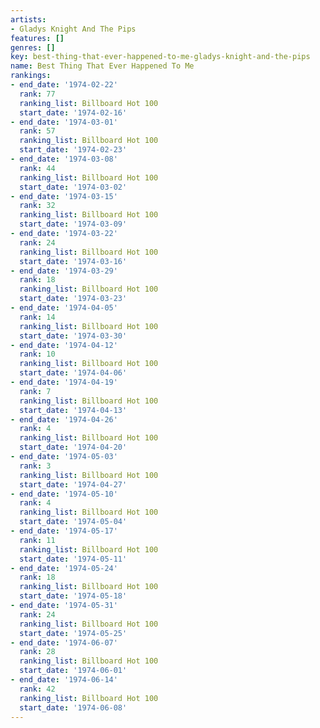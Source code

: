 ```yaml
---
artists:
- Gladys Knight And The Pips
features: []
genres: []
key: best-thing-that-ever-happened-to-me-gladys-knight-and-the-pips
name: Best Thing That Ever Happened To Me
rankings:
- end_date: '1974-02-22'
  rank: 77
  ranking_list: Billboard Hot 100
  start_date: '1974-02-16'
- end_date: '1974-03-01'
  rank: 57
  ranking_list: Billboard Hot 100
  start_date: '1974-02-23'
- end_date: '1974-03-08'
  rank: 44
  ranking_list: Billboard Hot 100
  start_date: '1974-03-02'
- end_date: '1974-03-15'
  rank: 32
  ranking_list: Billboard Hot 100
  start_date: '1974-03-09'
- end_date: '1974-03-22'
  rank: 24
  ranking_list: Billboard Hot 100
  start_date: '1974-03-16'
- end_date: '1974-03-29'
  rank: 18
  ranking_list: Billboard Hot 100
  start_date: '1974-03-23'
- end_date: '1974-04-05'
  rank: 14
  ranking_list: Billboard Hot 100
  start_date: '1974-03-30'
- end_date: '1974-04-12'
  rank: 10
  ranking_list: Billboard Hot 100
  start_date: '1974-04-06'
- end_date: '1974-04-19'
  rank: 7
  ranking_list: Billboard Hot 100
  start_date: '1974-04-13'
- end_date: '1974-04-26'
  rank: 4
  ranking_list: Billboard Hot 100
  start_date: '1974-04-20'
- end_date: '1974-05-03'
  rank: 3
  ranking_list: Billboard Hot 100
  start_date: '1974-04-27'
- end_date: '1974-05-10'
  rank: 4
  ranking_list: Billboard Hot 100
  start_date: '1974-05-04'
- end_date: '1974-05-17'
  rank: 11
  ranking_list: Billboard Hot 100
  start_date: '1974-05-11'
- end_date: '1974-05-24'
  rank: 18
  ranking_list: Billboard Hot 100
  start_date: '1974-05-18'
- end_date: '1974-05-31'
  rank: 24
  ranking_list: Billboard Hot 100
  start_date: '1974-05-25'
- end_date: '1974-06-07'
  rank: 28
  ranking_list: Billboard Hot 100
  start_date: '1974-06-01'
- end_date: '1974-06-14'
  rank: 42
  ranking_list: Billboard Hot 100
  start_date: '1974-06-08'
---
```


